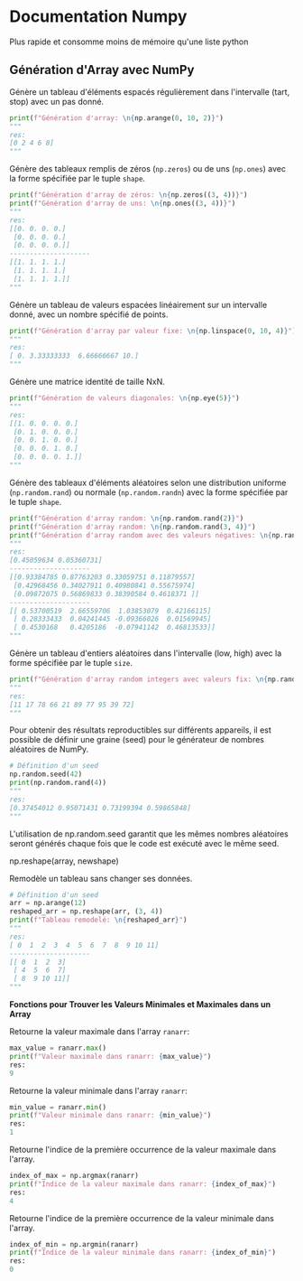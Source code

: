 # Documentation Numpy

Plus rapide et consomme moins de mémoire qu'une liste python


## Génération d'Array avec NumPy

Génère un tableau d'éléments espacés régulièrement dans l'intervalle (tart, stop) avec un pas donné.

```python
print(f"Génération d'array: \n{np.arange(0, 10, 2)}")
"""
res:
[0 2 4 6 8]
""" 
```
Génère des tableaux remplis de zéros (`np.zeros`) ou de uns (`np.ones`) avec la forme spécifiée par le tuple `shape`.

```python
print(f"Génération d'array de zéros: \n{np.zeros((3, 4))}")
print(f"Génération d'array de uns: \n{np.ones((3, 4))}")
"""
res:
[[0. 0. 0. 0.]
 [0. 0. 0. 0.]
 [0. 0. 0. 0.]]
--------------------
[[1. 1. 1. 1.]
 [1. 1. 1. 1.]
 [1. 1. 1. 1.]]
""" 
```

Génère un tableau de valeurs espacées linéairement sur un intervalle donné, avec un nombre spécifié de points.

```python
print(f"Génération d'array par valeur fixe: \n{np.linspace(0, 10, 4)}")
"""
res:
[ 0. 3.33333333  6.66666667 10.]
""" 
```

Génère une matrice identité de taille NxN.

```python
print(f"Génération de valeurs diagonales: \n{np.eye(5)}")
"""
res:
[[1. 0. 0. 0. 0.]
 [0. 1. 0. 0. 0.]
 [0. 0. 1. 0. 0.]
 [0. 0. 0. 1. 0.]
 [0. 0. 0. 0. 1.]]
""" 
```

Génère des tableaux d'éléments aléatoires selon une distribution uniforme (`np.random.rand`) ou normale (`np.random.randn`) avec la forme spécifiée par le tuple `shape`.

```python
print(f"Génération d'array random: \n{np.random.rand(2)}")
print(f"Génération d'array random: \n{np.random.rand(3, 4)}")
print(f"Génération d'array random avec des valeurs négatives: \n{np.random.randn(3, 4)}")
"""
res:
[0.45059634 0.05360731]
--------------------
[[0.93384785 0.87763203 0.33059751 0.11879557]
 [0.42968456 0.34027911 0.40980841 0.55675974]
 [0.09872075 0.56869833 0.38390584 0.4618371 ]]
--------------------
[[ 0.53700519  2.66559706  1.03853079  0.42166115]
 [ 0.28333433  0.04241445 -0.09366026  0.01569945]
 [ 0.4530168   0.4205186  -0.07941142  0.46813533]]
""" 
```

Génère un tableau d'entiers aléatoires dans l'intervalle (low, high) avec la forme spécifiée par le tuple `size`.

```python
print(f"Génération d'array random integers avec valeurs fix: \n{np.random.randint(1, 100, 10)}")
"""
res:
[11 17 78 66 21 89 77 95 39 72]
""" 

```
Pour obtenir des résultats reproductibles sur différents appareils, il est possible de définir une graine (seed) pour le générateur de nombres aléatoires de NumPy.

```python
# Définition d'un seed
np.random.seed(42)
print(np.random.rand(4))
"""
res:
[0.37454012 0.95071431 0.73199394 0.59865848]
""" 
```

L'utilisation de np.random.seed garantit que les mêmes nombres aléatoires seront générés chaque fois que le code est exécuté avec le même seed.

np.reshape(array, newshape)

Remodèle un tableau sans changer ses données.

```python
# Définition d'un seed
arr = np.arange(12)
reshaped_arr = np.reshape(arr, (3, 4))
print(f"Tableau remodelé: \n{reshaped_arr}")
"""
res:
[ 0  1  2  3  4  5  6  7  8  9 10 11]
--------------------
[[ 0  1  2  3]
 [ 4  5  6  7]
 [ 8  9 10 11]]
""" 
```

**Fonctions pour Trouver les Valeurs Minimales et Maximales dans un Array**

Retourne la valeur maximale dans l'array `ranarr`:

```python
max_value = ranarr.max()
print(f"Valeur maximale dans ranarr: {max_value}")
res:
9
```

Retourne la valeur minimale dans l'array `ranarr`:

```python
min_value = ranarr.min()
print(f"Valeur minimale dans ranarr: {min_value}")
res:
1
```
Retourne l'indice de la première occurrence de la valeur maximale dans l'array.


```python
index_of_max = np.argmax(ranarr)
print(f"Indice de la valeur maximale dans ranarr: {index_of_max}")
res:
4
```

Retourne l'indice de la première occurrence de la valeur minimale dans l'array.

```python
index_of_min = np.argmin(ranarr)
print(f"Indice de la valeur minimale dans ranarr: {index_of_min}")
res:
0
```
